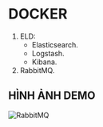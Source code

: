 # DOCKER
1. ELD:
    - Elasticsearch.
    - Logstash.
    - Kibana.
2. RabbitMQ.
## HÌNH ẢNH DEMO
![RabbitMQ](https://media-exp1.licdn.com/dms/image/C5622AQE-R7TxdlSYpg/feedshare-shrink_2048_1536/0/1658999438481?e=1661990400&v=beta&t=CbIE_7RhKjO8QcDSvxQfQPvDLGFXCf51zYGLuNM9Wlg)
